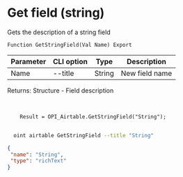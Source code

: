 ﻿---
sidebar_position: 3
---

# Get field (string)
 Gets the description of a string field



`Function GetStringField(Val Name) Export`

  | Parameter | CLI option | Type | Description |
  |-|-|-|-|
  | Name | --title | String | New field name |

  
  Returns:  Structure - Field description

<br/>




```bsl title="Code example"
    Result = OPI_Airtable.GetStringField("String");
```



```sh title="CLI command example"
    
  oint airtable GetStringField --title "String"

```

```json title="Result"
{
 "name": "String",
 "type": "richText"
}
```
